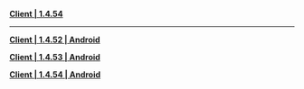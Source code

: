 **[Client | 1.4.54 ](https://bhrpg-prod.oss-accelerate.aliyuncs.com/client/beta/20231026104303_eOMjH06fuWGYRaQQ/StarRail_1.4.54.zip)**

---

**[Client | 1.4.52 | Android](https://bhrpg-prod.oss-accelerate.aliyuncs.com/client/beta/20231013114250_LkiM8JVa4ITWxeJO/StarRail_1.4.52.apk)**

**[Client | 1.4.53 | Android](https://bhrpg-prod.oss-accelerate.aliyuncs.com/client/beta/20231020154547_0nJ0qw4t5iZR5IFt/StarRail_1.4.53.apk)**

**[Client | 1.4.54 | Android](https://bhrpg-prod.oss-accelerate.aliyuncs.com/client/beta/20231026104303_eOMjH06fuWGYRaQQ/StarRail_1.4.54.apk)**